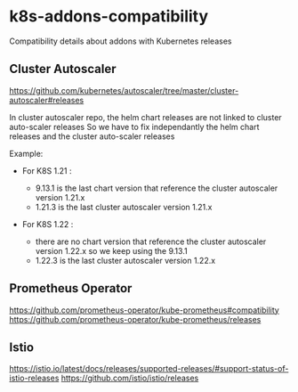 # k8s-addons-compatibility
Compatibility details about addons with Kubernetes releases

## Cluster Autoscaler

https://github.com/kubernetes/autoscaler/tree/master/cluster-autoscaler#releases

In cluster autoscaler repo, the helm chart releases are not linked to cluster auto-scaler releases
So we have to fix independantly the helm chart releases and the cluster auto-scaler releases

Example:

- For K8S 1.21 :
  * 9.13.1 is the last chart version that reference the cluster autoscaler version 1.21.x
  * 1.21.3 is the last cluster autoscaler version 1.21.x

- For K8S 1.22 :
  * there are no chart version that reference the cluster autoscaler version 1.22.x so we keep using the 9.13.1
  * 1.22.3 is the last cluster autoscaler version 1.22.x

## Prometheus Operator

https://github.com/prometheus-operator/kube-prometheus#compatibility
https://github.com/prometheus-operator/kube-prometheus/releases

## Istio

https://istio.io/latest/docs/releases/supported-releases/#support-status-of-istio-releases
https://github.com/istio/istio/releases
